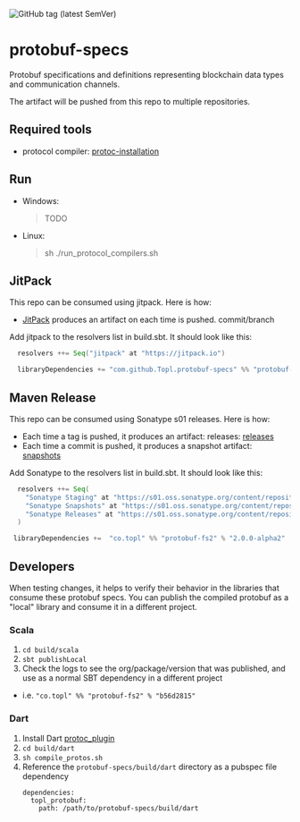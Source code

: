 ![GitHub tag (latest SemVer)](https://img.shields.io/github/v/tag/topl/protobuf-specs?label=release&style=plastic)

# protobuf-specs
Protobuf specifications and definitions representing blockchain data types and communication channels.

The artifact will be pushed from this repo to multiple repositories. 


## Required tools
- protocol compiler: [protoc-installation](https://grpc.io/docs/protoc-installation/)

## Run
- Windows:
  > TODO
- Linux:
  > sh ./run_protocol_compilers.sh
  
##  JitPack

This repo can be consumed using jitpack. Here is how:

- [JitPack](https://jitpack.io/#Topl/protobuf-specs) produces an artifact on each time is pushed. commit/branch

Add jitpack to the resolvers list in build.sbt. It should look like this:

```sbt
  resolvers ++= Seq("jitpack" at "https://jitpack.io")

  libraryDependencies += "com.github.Topl.protobuf-specs" %% "protobuf-fs2" % "e03a093"
```

## Maven Release

This repo can be consumed using Sonatype s01 releases. Here is how:

- Each time a tag is pushed, it produces an artifact: releases: [releases](https://s01.oss.sonatype.org/content/repositories/snapshots/co/topl/protobuf-fs2_2.13/)
- Each time a commit is pushed, it produces a snapshot artifact: [snapshots](https://s01.oss.sonatype.org/content/repositories/snapshots/co/topl/protobuf-fs2_2.13/)

Add Sonatype to the resolvers list in build.sbt. It should look like this:

```sbt
  resolvers ++= Seq(
    "Sonatype Staging" at "https://s01.oss.sonatype.org/content/repositories/staging",
    "Sonatype Snapshots" at "https://s01.oss.sonatype.org/content/repositories/snapshots/",
    "Sonatype Releases" at "https://s01.oss.sonatype.org/content/repositories/releases/"
  )

 libraryDependencies +=  "co.topl" %% "protobuf-fs2" % "2.0.0-alpha2"
```

## Developers
When testing changes, it helps to verify their behavior in the libraries that consume these protobuf specs.  You can publish the compiled protobuf as a "local" library and consume it in a different project.
### Scala
1. `cd build/scala`
1. `sbt publishLocal`
1. Check the logs to see the org/package/version that was published, and use as a normal SBT dependency in a different project
  - i.e. `"co.topl" %% "protobuf-fs2" % "b56d2815"`

### Dart
1. Install Dart [protoc_plugin](https://pub.dev/packages/protoc_plugin)
1. `cd build/dart`
1. `sh compile_protos.sh`
1. Reference the `protobuf-specs/build/dart` directory as a pubspec file dependency
    ```
    dependencies:
      topl_protobuf:
        path: /path/to/protobuf-specs/build/dart
    ```
